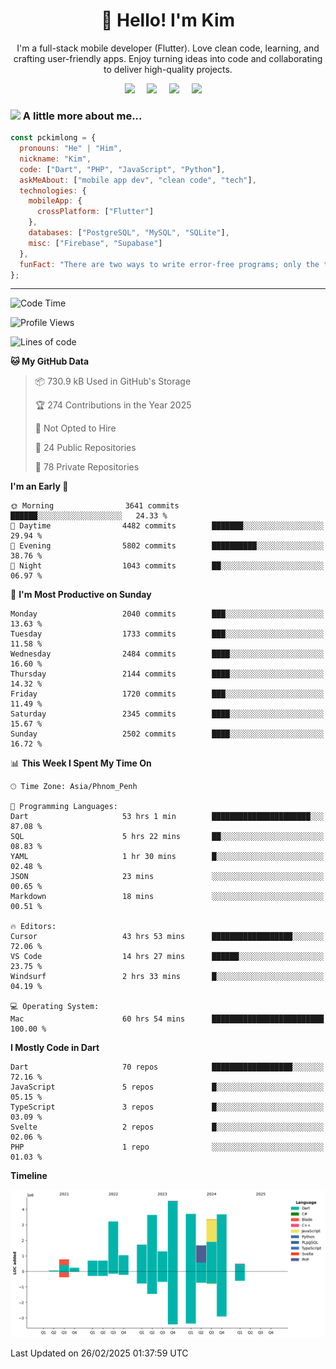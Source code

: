 <h1 align="center">👋 Hello! I'm Kim</h1>

<p align="center">
   I'm a full-stack mobile developer (Flutter). Love clean code, learning, and crafting user-friendly apps. Enjoy turning ideas into code and collaborating to deliver high-quality projects.
</p>

<p align="center">
  <a href="mailto:pochkimlong88@gmail.com"><img src="https://img.shields.io/badge/gmail-%23D14836.svg?&style=for-the-badge&logo=gmail&logoColor=white" /></a>&nbsp;&nbsp;&nbsp;&nbsp;
  <a href="https://t.me/pochkimlong/"><img src="https://img.shields.io/badge/telegram-%230077B5.svg?&style=for-the-badge&logo=telegram&logoColor=white" /></a>&nbsp;&nbsp;&nbsp;&nbsp;
  <a href="https://www.youtube.com/@PochKimlong/"><img src="https://img.shields.io/badge/youtube-%23dc2743.svg?&style=for-the-badge&logo=youtube&logoColor=white" /></a>&nbsp;&nbsp;&nbsp;&nbsp;
  <a href="https://www.tiktok.com/@pckimlong/"><img src="https://img.shields.io/badge/tiktok-%23000000.svg?&style=for-the-badge&logo=tiktok&logoColor=white" /></a>&nbsp;&nbsp;&nbsp;&nbsp;
</p>

### <img src="https://media.giphy.com/media/VgCDAzcKvsR6OM0uWg/giphy.gif" width="50"> A little more about me...  

```javascript
const pckimlong = {
  pronouns: "He" | "Him",
  nickname: "Kim",
  code: ["Dart", "PHP", "JavaScript", "Python"],
  askMeAbout: ["mobile app dev", "clean code", "tech"],
  technologies: {
    mobileApp: {
      crossPlatform: ["Flutter"]
    },
    databases: ["PostgreSQL", "MySQL", "SQLite"],
    misc: ["Firebase", "Supabase"]
  },
  funFact: "There are two ways to write error-free programs; only the third one works."
};
```
---

<!--START_SECTION:waka-->
![Code Time](http://img.shields.io/badge/Code%20Time-1%2C153%20hrs%207%20mins-blue)

![Profile Views](http://img.shields.io/badge/Profile%20Views-1-blue)

![Lines of code](https://img.shields.io/badge/From%20Hello%20World%20I%27ve%20Written-30.7%20million%20lines%20of%20code-blue)

**🐱 My GitHub Data** 

> 📦 730.9 kB Used in GitHub's Storage 
 > 
> 🏆 274 Contributions in the Year 2025
 > 
> 🚫 Not Opted to Hire
 > 
> 📜 24 Public Repositories 
 > 
> 🔑 78 Private Repositories 
 > 
**I'm an Early 🐤** 

```text
🌞 Morning                3641 commits        ██████░░░░░░░░░░░░░░░░░░░   24.33 % 
🌆 Daytime                4482 commits        ███████░░░░░░░░░░░░░░░░░░   29.94 % 
🌃 Evening                5802 commits        ██████████░░░░░░░░░░░░░░░   38.76 % 
🌙 Night                  1043 commits        ██░░░░░░░░░░░░░░░░░░░░░░░   06.97 % 
```
📅 **I'm Most Productive on Sunday** 

```text
Monday                   2040 commits        ███░░░░░░░░░░░░░░░░░░░░░░   13.63 % 
Tuesday                  1733 commits        ███░░░░░░░░░░░░░░░░░░░░░░   11.58 % 
Wednesday                2484 commits        ████░░░░░░░░░░░░░░░░░░░░░   16.60 % 
Thursday                 2144 commits        ████░░░░░░░░░░░░░░░░░░░░░   14.32 % 
Friday                   1720 commits        ███░░░░░░░░░░░░░░░░░░░░░░   11.49 % 
Saturday                 2345 commits        ████░░░░░░░░░░░░░░░░░░░░░   15.67 % 
Sunday                   2502 commits        ████░░░░░░░░░░░░░░░░░░░░░   16.72 % 
```


📊 **This Week I Spent My Time On** 

```text
🕑︎ Time Zone: Asia/Phnom_Penh

💬 Programming Languages: 
Dart                     53 hrs 1 min        ██████████████████████░░░   87.08 % 
SQL                      5 hrs 22 mins       ██░░░░░░░░░░░░░░░░░░░░░░░   08.83 % 
YAML                     1 hr 30 mins        █░░░░░░░░░░░░░░░░░░░░░░░░   02.48 % 
JSON                     23 mins             ░░░░░░░░░░░░░░░░░░░░░░░░░   00.65 % 
Markdown                 18 mins             ░░░░░░░░░░░░░░░░░░░░░░░░░   00.51 % 

🔥 Editors: 
Cursor                   43 hrs 53 mins      ██████████████████░░░░░░░   72.06 % 
VS Code                  14 hrs 27 mins      ██████░░░░░░░░░░░░░░░░░░░   23.75 % 
Windsurf                 2 hrs 33 mins       █░░░░░░░░░░░░░░░░░░░░░░░░   04.19 % 

💻 Operating System: 
Mac                      60 hrs 54 mins      █████████████████████████   100.00 % 
```

**I Mostly Code in Dart** 

```text
Dart                     70 repos            ██████████████████░░░░░░░   72.16 % 
JavaScript               5 repos             █░░░░░░░░░░░░░░░░░░░░░░░░   05.15 % 
TypeScript               3 repos             █░░░░░░░░░░░░░░░░░░░░░░░░   03.09 % 
Svelte                   2 repos             █░░░░░░░░░░░░░░░░░░░░░░░░   02.06 % 
PHP                      1 repo              ░░░░░░░░░░░░░░░░░░░░░░░░░   01.03 % 
```



**Timeline**

![Lines of Code chart](https://raw.githubusercontent.com/pckimlong/pckimlong/main/assets/bar_graph.png)


 Last Updated on 26/02/2025 01:37:59 UTC
<!--END_SECTION:waka-->

<!---
PochKimlong/PochKimlong is a ✨ special ✨ repository because its `README.md` (this file) appears on your GitHub profile.
You can click the Preview link to take a look at your changes.
--->
